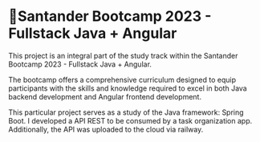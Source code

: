 
# 📘Santander Bootcamp 2023 - Fullstack Java + Angular


This project is an integral part of the study track within the Santander Bootcamp 2023 - Fullstack Java + Angular. 

The bootcamp offers a comprehensive curriculum designed to equip participants with the skills and knowledge required to excel in both Java backend development and Angular frontend development. 

This particular project serves as a study of the Java framework: Spring Boot. I developed a API REST to be consumed by a task organization app. Additionally, the API was uploaded to the cloud via railway.
